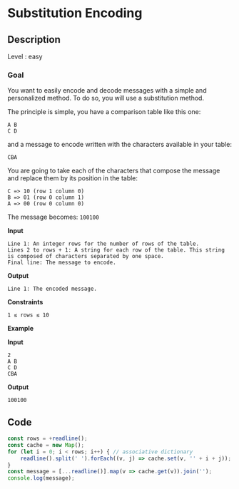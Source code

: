# Substitution Encoding

## Description

Level : easy

### Goal

You want to easily encode and decode messages with a simple and personalized method. To do so, you will use a substitution method.

The principle is simple, you have a comparison table like this one:
```
A B
C D
```
and a message to encode written with the characters available in your table:
```
CBA
```
You are going to take each of the characters that compose the message and replace them by its position in the table:
```
C => 10 (row 1 column 0)
B => 01 (row 0 column 1)
A => 00 (row 0 column 0)
```
The message becomes: `100100`

**Input**
```
Line 1: An integer rows for the number of rows of the table.
Lines 2 to rows + 1: A string for each row of the table. This string is composed of characters separated by one space.
Final line: The message to encode.
```

**Output**
```
Line 1: The encoded message.
```

**Constraints**
```
1 ≤ rows ≤ 10
```

**Example**

**Input**
```
2
A B
C D
CBA
```

**Output**
```
100100
```

## Code

```js
const rows = +readline();
const cache = new Map();
for (let i = 0; i < rows; i++) { // associative dictionary
    readline().split(' ').forEach((v, j) => cache.set(v, '' + i + j));
}
const message = [...readline()].map(v => cache.get(v)).join('');
console.log(message);
```

